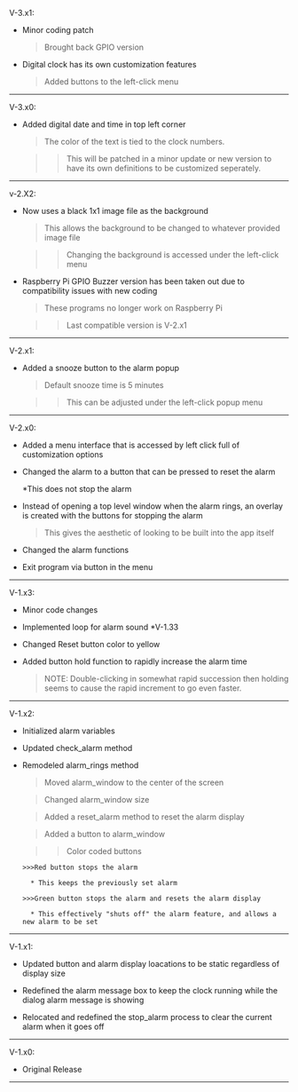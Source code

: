 V-3.x1:
  - Minor coding patch

    >Brought back GPIO version

  - Digital clock has its own customization features

    >Added buttons to the left-click menu

----------

V-3.x0:
  - Added digital date and time in top left corner

    >The color of the text is tied to the clock numbers.

      >>This will be patched in a minor update or new version to have its own definitions to be customized seperately.

----------

v-2.X2:

  - Now uses a black 1x1 image file as the background

    >This allows the background to be changed to whatever provided image file

      >>Changing the background is accessed under the left-click menu

  - Raspberry Pi GPIO Buzzer version has been taken out due to compatibility issues with new coding

    >These programs no longer work on Raspberry Pi

      >>Last compatible version is V-2.x1

----------

V-2.x1:

  - Added a snooze button to the alarm popup

    >Default snooze time is 5 minutes

      >>This can be adjusted under the left-click popup menu
    

----------

V-2.x0:

  - Added a menu interface that is accessed by left click full of customization options

  - Changed the alarm to a button that can be pressed to reset the alarm
  
    *This does not stop the alarm

  - Instead of opening a top level window when the alarm rings, an overlay is created with the buttons for stopping the alarm

    >This gives the aesthetic of looking to be built into the app itself

  - Changed the alarm functions

  - Exit program via button in the menu

----------

V-1.x3:

  - Minor code changes

  - Implemented loop for alarm sound *V-1.33

  - Changed Reset button color to yellow

  - Added button hold function to rapidly increase the alarm time

    >NOTE: Double-clicking in somewhat rapid succession then holding seems to cause the rapid increment to go even faster.

----------

V-1.x2:

  - Initialized alarm variables

  - Updated check_alarm method

  - Remodeled alarm_rings method

    >Moved alarm_window to the center of the screen

    >Changed alarm_window size

    >Added a reset_alarm method to reset the alarm display

    >Added a button to alarm_window

      >>Color coded buttons

        >>>Red button stops the alarm

          * This keeps the previously set alarm

        >>>Green button stops the alarm and resets the alarm display

          * This effectively "shuts off" the alarm feature, and allows a new alarm to be set

----------

V-1.x1:

  - Updated button and alarm display loacations to be static regardless of display size

  - Redefined the alarm message box to keep the clock running while the dialog alarm message is showing

  - Relocated and redefined the stop_alarm process to clear the current alarm when it goes off

----------

V-1.x0:

  - Original Release

----------